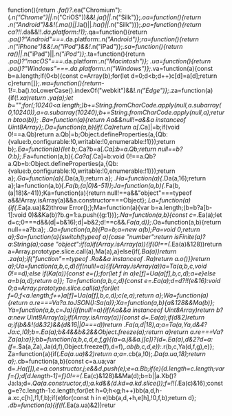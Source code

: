 function(){return _.fa()?_.ea("Chromium"):(_.n("Chrome")||_.n("CriOS"))&&!_.ja()||_.n("Silk")};_.oa=function(){return _.n("Android")&&!(_.ma()||_.la()||_.ha()||_.n("Silk"))};_.pa=function(){return ca?!!_.da&&!!_.da.platform:!1};_.qa=function(){return _.pa()?"Android"===_.da.platform:_.n("Android")};ra=function(){return _.n("iPhone")&&!_.n("iPod")&&!_.n("iPad")};_.sa=function(){return ra()||_.n("iPad")||_.n("iPod")};_.ta=function(){return _.pa()?"macOS"===_.da.platform:_.n("Macintosh")};
_.ua=function(){return _.pa()?"Windows"===_.da.platform:_.n("Windows")};_.va=function(a){const b=a.length;if(0<b){const c=Array(b);for(let d=0;d<b;d++)c[d]=a[d];return c}return[]};_.wa=function(){return-1!=_.ba().toLowerCase().indexOf("webkit")&&!_.n("Edge")};_.za=function(a){if(!_.xa)return _.ya(a);let b="";for(;10240<a.length;)b+=String.fromCharCode.apply(null,a.subarray(0,10240)),a=a.subarray(10240);b+=String.fromCharCode.apply(null,a);return btoa(b)};
_.Ba=function(a){return Aa&&null!=a&&a instanceof Uint8Array};_.Da=function(a,b){if(_.Ca)return a[_.Ca]|=b;if(void 0!==a.Qb)return a.Qb|=b;Object.defineProperties(a,{Qb:{value:b,configurable:!0,writable:!0,enumerable:!1}});return b};_.Ea=function(a){let b;_.Ca?b=a[_.Ca]:b=a.Qb;return null==b?0:b};_.Fa=function(a,b){_.Ca?a[_.Ca]=b:void 0!==a.Qb?a.Qb=b:Object.defineProperties(a,{Qb:{value:b,configurable:!0,writable:!0,enumerable:!1}});return a};_.Ga=function(a){_.Da(a,1);return a};
_.Ha=function(a){_.Da(a,16);return a};Ia=function(a,b){_.Fa(b,(a|0)&-51)};Ja=function(a,b){_.Fa(b,(a|18)&-41)};Ka=function(a){return null!==a&&"object"===typeof a&&!Array.isArray(a)&&a.constructor===Object};_.La=function(a){if(_.Ea(a.ua)&2)throw Error();};Ma=function(a){var b=a.length;(b=b?a[b-1]:void 0)&&Ka(b)?b.g=1:a.push({g:1})};_.Na=function(a,b){const c=_.Ea(a);let d=c;0===d&&(d|=b&16);d|=b&2;d!==c&&_.Fa(a,d)};_.Oa=function(a,b){return null==a?b:a};
_.Qa=function(a,b){Pa=b;a=new a(b);Pa=void 0;return a};Sa=function(a){switch(typeof a){case "number":return isFinite(a)?a:String(a);case "object":if(a)if(Array.isArray(a)){if(0!==(_.Ea(a)&128))return a=Array.prototype.slice.call(a),Ma(a),a}else{if(_.Ba(a))return _.za(a);if("function"==typeof _.Ra&&a instanceof _.Ra)return a.o()}}return a};Ua=function(a,b,c,d){if(null!=a){if(Array.isArray(a))a=Ta(a,b,c,void 0!==d);else if(Ka(a)){const e={};for(let f in a)e[f]=Ua(a[f],b,c,d);a=e}else a=b(a,d);return a}};
Ta=function(a,b,c,d){const e=_.Ea(a);d=d?!!(e&16):void 0;a=Array.prototype.slice.call(a);for(let f=0;f<a.length;f++)a[f]=Ua(a[f],b,c,d);c(e,a);return a};Wa=function(a){return a.re===Va?a.toJSON():Sa(a)};Xa=function(a,b){a&128&&Ma(b)};
Ya=function(a,b,c=Ja){if(null!=a){if(Aa&&a instanceof Uint8Array)return b?a:new Uint8Array(a);if(Array.isArray(a)){const d=_.Ea(a);if(d&2)return a;if(b&&!(d&32)&&(d&16||0===d))return _.Fa(a,d|18),a;a=Ta(a,Ya,d&4?Ja:c,!0);b=_.Ea(a);b&4&&b&2&&Object.freeze(a);return a}return a.re===Va?Za(a):a}};bb=function(a,b,c,d,e,f,g){(a=a.j&&a.j[c])?(d=_.Ea(a),d&2?d=a:(f=_.$a(a,Za),Ja(d,f),Object.freeze(f),d=f),_.ab(b,c,d,e)):_.r(b,c,Ya(d,f,g),e)};
Za=function(a){if(_.Ea(a.ua)&2)return a;a=_.cb(a,!0);_.Da(a.ua,18);return a};_.cb=function(a,b){const c=a.ua;var d=_.Ha([]),e=a.constructor.j;e&&d.push(e);e=a.Bb;if(e){d.length=c.length;var f={};d[d.length-1]=f}0!==(_.Ea(c)&128)&&Ma(d);b=b||a.Xb()?Ja:Ia;d=_.Qa(a.constructor,d);a.kd&&(d.kd=a.kd.slice());f=!!(_.Ea(c)&16);const g=e?c.length-1:c.length;for(let h=0;h<g;h++)bb(a,d,h-a.xc,c[h],!1,f,b);if(e)for(const h in e)bb(a,d,+h,e[h],!0,f,b);return d};
_.db=function(a){if(!(_.Ea(a.ua)&2))retur
